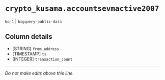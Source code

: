 # `crypto_kusama.accountsevmactive2007`
`bq-1` | `bigquery-public-data`

## Column details
* [STRING]    `from_address`
* [TIMESTAMP] `ts`
* [INTEGER]   `transaction_count`

-------------------------------------------------------------------------------
*Do not make edits above this line.*
